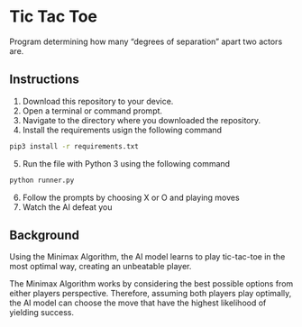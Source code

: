 # Tic Tac Toe
Program determining how many “degrees of separation” apart two actors are.

## Instructions
1. Download this repository to your device.
2. Open a terminal or command prompt.
3. Navigate to the directory where you downloaded the repository.
4. Install the requirements usign the following command
```bash
pip3 install -r requirements.txt
```
5. Run the file with Python 3 using the following command
```bash
python runner.py
```
6. Follow the prompts by choosing X or O and playing moves
7. Watch the AI defeat you

## Background
Using the Minimax Algorithm, the AI model learns to play tic-tac-toe in the most optimal way, creating an unbeatable player.

The Minimax Algorithm works by considering the best possible options from either players perspective. Therefore, assuming both players play optimally, the AI model can choose the move that have the highest likelihood of yielding success. 
